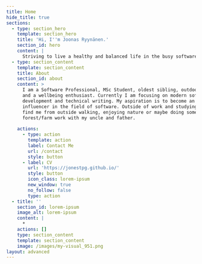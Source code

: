 ```yaml
---
title: Home
hide_title: true
sections:
  - type: section_hero
    template: section_hero
    title: 'Hi, I''m Joonas Ryynänen.'
    section_id: hero
    content: |
      Striving to live a healthy and balanced life in the busy software world.
  - type: section_content
    template: section_content
    title: About
    section_id: about
    content: >
      I am a Software Professional, MSc Student, oldest sibling, outdoors lover,
      and a wellbeing enthusiast. Currently I am focusing on modern software
      development and technical writing. My aspiration is to become an
      influencer in the field of software. Outside of work and studying, you can
      find me from outside walking, enjoying nature or maybe doing some
      forest/farm work with my uncle and father.
        
    actions:
      - type: action
        template: action
        label: Contact Me
        url: /contact
        style: button
      - label: CV
        url: 'https://jonestpg.github.io/'
        style: button
        icon_class: lorem-ipsum
        new_window: true
        no_follow: false
        type: action
  - title: ''
    section_id: lorem-ipsum
    image_alt: lorem-ipsum
    content: |
      *
    actions: []
    type: section_content
    template: section_content
    image: /images/my-visual_951.png
layout: advanced
---
```

